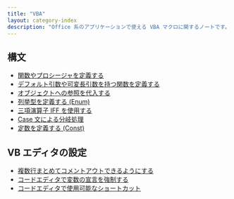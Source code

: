 ```yaml
---
title: "VBA"
layout: category-index
description: "Office 系のアプリケーションで使える VBA マクロに関するノートです。通常の VB プログラミング（VB.NET じゃない方）に関するノートもちらほら。"
---
```


構文
----
- [関数やプロシージャを定義する](syntax/function.html)
- [デフォルト引数や可変長引数を持つ関数を定義する](syntax/default-params.html)
- [オブジェクトへの参照を代入する](syntax/set-reference.html)
- [列挙型を定義する (Enum)](syntax/enum.html)
- [三項演算子 IFF を使用する](syntax/iif.html)
- [Case 文による分岐処理](syntax/case.html)
- [定数を定義する (Const)](syntax/const.html)

VB エディタの設定
----
- [複数行まとめてコメントアウトできるようにする](settings/comment.html)
- [コードエディタで変数の宣言を強制する](settings/explicit.html)
- [コードエディタで使用可能なショートカット](settings/shortcut.html)

